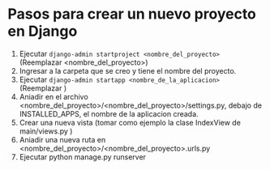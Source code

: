 # Pasos para crear un nuevo proyecto en Django
1. Ejecutar `django-admin startproject <nombre_del_proyecto>` (Reemplazar <nombre_del_proyecto>)
2. Ingresar a la carpeta que se creo y tiene el nombre del proyecto.
3. Ejecutar `django-admin startapp <nombre_de_la_aplicacion>` (Reemplazar <nombre de la aplicacion>)
4. Aniadir en el archivo <nombre_del_proyecto>/<nombre_del_proyecto>/settings.py, debajo de INSTALLED_APPS, el nombre de la aplicacion creada.
5. Crear una nueva vista (tomar como ejemplo la clase IndexView de main/views.py )
6. Aniadir una nueva ruta en <nombre_del_proyecto>/<nombre_del_proyecto>.urls.py
7. Ejecutar python manage.py runserver